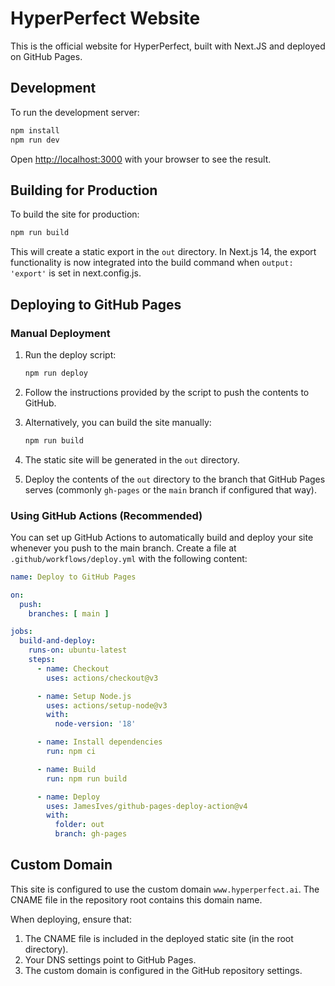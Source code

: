 # HyperPerfect Website

This is the official website for HyperPerfect, built with Next.JS and deployed on GitHub Pages.

## Development

To run the development server:

```bash
npm install
npm run dev
```

Open [http://localhost:3000](http://localhost:3000) with your browser to see the result.

## Building for Production

To build the site for production:

```bash
npm run build
```

This will create a static export in the `out` directory. In Next.js 14, the export functionality is now integrated into the build command when `output: 'export'` is set in next.config.js.

## Deploying to GitHub Pages

### Manual Deployment

1. Run the deploy script:
   ```bash
   npm run deploy
   ```

2. Follow the instructions provided by the script to push the contents to GitHub.

3. Alternatively, you can build the site manually:
   ```bash
   npm run build
   ```

4. The static site will be generated in the `out` directory.

5. Deploy the contents of the `out` directory to the branch that GitHub Pages serves (commonly `gh-pages` or the `main` branch if configured that way).

### Using GitHub Actions (Recommended)

You can set up GitHub Actions to automatically build and deploy your site whenever you push to the main branch. Create a file at `.github/workflows/deploy.yml` with the following content:

```yaml
name: Deploy to GitHub Pages

on:
  push:
    branches: [ main ]

jobs:
  build-and-deploy:
    runs-on: ubuntu-latest
    steps:
      - name: Checkout
        uses: actions/checkout@v3

      - name: Setup Node.js
        uses: actions/setup-node@v3
        with:
          node-version: '18'

      - name: Install dependencies
        run: npm ci

      - name: Build
        run: npm run build

      - name: Deploy
        uses: JamesIves/github-pages-deploy-action@v4
        with:
          folder: out
          branch: gh-pages
```

## Custom Domain

This site is configured to use the custom domain `www.hyperperfect.ai`. The CNAME file in the repository root contains this domain name.

When deploying, ensure that:

1. The CNAME file is included in the deployed static site (in the root directory).
2. Your DNS settings point to GitHub Pages.
3. The custom domain is configured in the GitHub repository settings. 